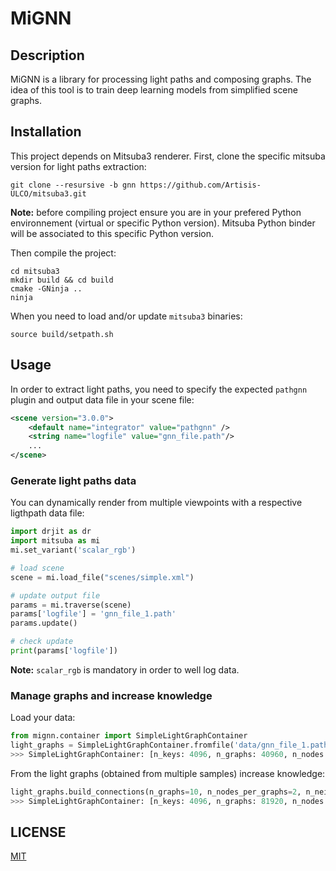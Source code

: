 # MiGNN

## Description

MiGNN is a library for processing light paths and composing graphs. The idea of this tool is to train deep learning models from simplified scene graphs.

## Installation

This project depends on Mitsuba3 renderer. First, clone the specific mitsuba version for light paths extraction:
```
git clone --resursive -b gnn https://github.com/Artisis-ULCO/mitsuba3.git
```

**Note:** before compiling project ensure you are in your prefered Python environnement (virtual or specific Python version). Mitsuba Python binder will be associated to this specific Python version.

Then compile the project:
```
cd mitsuba3
mkdir build && cd build
cmake -GNinja ..
ninja
```

When you need to load  and/or update `mitsuba3` binaries:
```
source build/setpath.sh
```

## Usage

In order to extract light paths, you need to specify the expected `pathgnn` plugin and output data file in your scene file:

```xml
<scene version="3.0.0">
	<default name="integrator" value="pathgnn" />
    <string name="logfile" value="gnn_file.path"/>
    ...
</scene>
```

### Generate light paths data
You can dynamically render from multiple viewpoints with a respective ligthpath data file:
```python
import drjit as dr
import mitsuba as mi
mi.set_variant('scalar_rgb')

# load scene
scene = mi.load_file("scenes/simple.xml")

# update output file
params = mi.traverse(scene)
params['logfile'] = 'gnn_file_1.path'
params.update()

# check update
print(params['logfile'])
```
**Note:** `scalar_rgb` is mandatory in order to well log data.

### Manage graphs and increase knowledge

Load your data:
```python
from mignn.container import SimpleLightGraphContainer
light_graphs = SimpleLightGraphContainer.fromfile('data/gnn_file_1.path', scene_file, verbose=True)
>>> SimpleLightGraphContainer: [n_keys: 4096, n_graphs: 40960, n_nodes: 138231 (duplicate: 0), n_connections: 97271 (built: 0)]
```

From the light graphs (obtained from multiple samples) increase knowledge:

```python
light_graphs.build_connections(n_graphs=10, n_nodes_per_graphs=2, n_neighbors=5, verbose=True)
>>> SimpleLightGraphContainer: [n_keys: 4096, n_graphs: 81920, n_nodes: 313891 (duplicate: 37429), n_connections: 232438 (built: 37896)]
```

## LICENSE

[MIT](LICENSE)